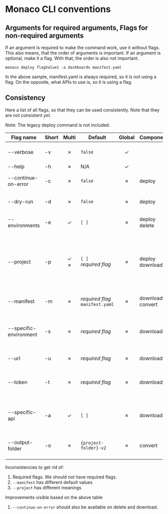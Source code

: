 
# Monaco CLI conventions

## Arguments for required arguments, Flags for non-required arguments

If an argument is required to make the command work, use it without flags. This also means, that the order of arguments is important.
If an argument is optional, make it a flag. With that, the order is also not important.

```shell
monaco deploy flagValue1 -a dashboards manifest.yaml
```

In the above sample, manifest.yaml is always required, so it is not using a flag.
On the opposite, what APIs to use is, so it is using a flag.

## Consistency

Here a list of all flags, so that they can be used consistently. Note that they are not consistent *yet*.

Note: The legacy deploy command is not included.

| Flag name              | Short |  Multi  | Default                             | Global | Components           | Description                                                                     |
|------------------------|-------|:-------:|-------------------------------------|:------:|----------------------|---------------------------------------------------------------------------------|
| --verbose              | -v    |    ✗    | `false`                             |   ✓    |                      | Enable debug logging                                                            |
| --help                 | -h    |    ✗    | N/A                                 |   ✓    |                      | Print help                                                                      |
| --continue-on-error    | -c    |    ✗    | `false`                             |   ✗    | deploy               | Proceed even if an error occurs                                                 |
| --dry-run              | -d    |    ✗    | `false`                             |   ✗    | deploy               | Use validation mode                                                             |
| --environments         | -e    |    ✓    | `[ ]`                               |   ✗    | deploy<br/>delete    | What environments to deploy                                                     |
| --project              | -p    | ✓<br/>✗ | `[ ]`<br/>*required flag*           |   ✗    | deploy<br/>download  | What projects to deploy<br/>In what project-folder to save the downloaded files |
| --manifest             | -m    |    ✗    | *required flag*<br/>`manifest.yaml` |   ✗    | download<br/>convert | What manifest file to use                                                       |
| --specific-environment | -s    |    ✗    | *required flag*                     |   ✗    | download             | What specific environment in the manifest to use                                |
| --url                  | -u    |    ✗    | *required flag*                     |   ✗    | download             | The URL to use                                                                  |
| --token                | -t    |    ✗    | *required flag*                     |   ✗    | download             | The environment variable to use to download                                     |
| --specific-api         | -a    |    ✓    | `[ ]`                               |   ✗    | download             | The list of apis to download, if not specified all are used                     |
| --output-folder        | -o    |    ✗    | `{project-folder}-v2`               |   ✗    | convert              | The directory to put the converted files                                        |        

Inconsistencies to get rid of:
1. Required flags. We should not have required flags.
2. `--manifest` has different default values
3. `--project` has different meanings

Improvements visible based on the above table
1. `--continue-on-error` should also be available on delete and download.
